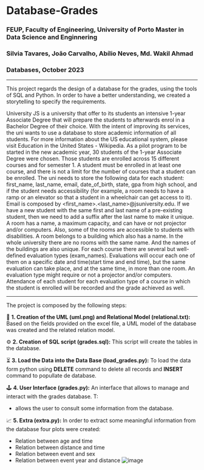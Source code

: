# Database-Grades
### FEUP, Faculty of Engineering, University of Porto Master in Data Science and Enginnering 
### Silvia Tavares, João Carvalho, Abílio Neves, Md. Wakil Ahmad
### Databases, October 2023
---
This project regards the design of a database for the grades, using the tools of SQL and Python. In order to have a better understanding, we created a storytelling to specify the requirements.

University JS is a university that offer to its students an intensive 1-year Associate Degree that will prepare the students to afterwards enrol in a Bachelor Degree of their choice. With the intent of improving its services, the uni wants to use a database to store academic information of all students. For more information about the US educational system, please visit Education in the United States - Wikipedia.
As a pilot program to be started in the new academic year, 30 students of the 1-year Associate Degree were chosen. Those students are enrolled across 15 different courses and for semester 1.
A student must be enrolled in at least one course, and there is not a limit for the number of courses that a student can be enrolled.
The uni needs to store the following data for each student: first_name, last_name, email, date_of_birth, state, gpa from high school, and if the student needs accessibility (for example, a room needs to have a ramp or an elevator so that a student in a wheelchair can get access to it). Email is composed by <first_name>.<last_name>@jsuniversity.edu. If we have a new student with the same first and last name of a pre-existing student, then we need to add a suffix after the last name to make it unique.
A room has a name, a maximum capacity, and can have or not projector and/or computers. Also, some of the rooms are accessible to students with disabilities. A room belongs to a building which also has a name. In the whole university there are no rooms with the same name. And the names of the buildings are also unique.
For each course there are several but well-defined evaluation types (exam_names). Evaluations will occur each one of them on a specific date and time(start time and end time), but the same evaluation can take place, and at the same time, in more than one room. An evaluation type might require or not a projector and/or computers. Attendance of each student for each evaluation type of a course in which the student is enrolled will be recorded and the grade achieved as well.

---
The project is composed by the following steps:

:dart:  **1. Creation of the UML (uml.png) and Relational Model (relational.txt):**
Based on the fields provided on the excel file, a UML model of the database was created and the related relation model. 


:gear:  **2. Creation of SQL script (grades.sql):**
This script will create the tables in the database.


:hourglass_flowing_sand:  **3. Load the Data into the Data Base (load_grades.py):**
To load the data form python using **DELETE** command to delete all records and **INSERT** command to popullate de database.

:joystick:  **4. User Interface (grades.py):**
An interface that allows to manage and interact with the grades database. T:

- allows the user to consult some information from the database.

:chart_with_upwards_trend:  **5. Extra (extra.py):**
In order to extract some meaningful information from the database four plots were created:

- Relation between age and time
- Relation between distance and time
- Relation between event and sex
- Relation between event year and distance
![image](https://github.com/silviatvares/Database-Grades/assets/116115008/591397e4-755b-4ffb-ad25-325d2c7f507e)
